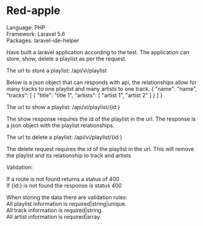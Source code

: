 # Red-apple

Language: PHP  
Framework: Laravel 5.6  
Packages: laravel-ide-helper

Have built a laravel application according to the test. The application can store, show, delete a playlist as per the request.

The url to store a playlist: /api/vi/playlist  

Below is a json object that can responds with api, the relationships allow for many tracks to one playlist and many artists to one track.
{ "name": "name", "tracks": [ { "title": "title 1", "artists": [ "artist 1", "artist 2" ] } ] }

The url to show a playlist: /api/vi/playlist/{id:}  

The show response requires the id of the playlist in the url. The response is a json object with the playlist relationships.


The url to delete a playlist: /api/vi/playlist/{id:}  

The delete request requires the id of the playlist in the url. This will remove the playlist and its relationship to track and artists

Validation:  

If a route is not found returns a status of 400  
If {id:} is not found the response is status 400

When storing the data there are validation rules:  
All playlist information is required|string|unique.    
All track information is required|string.    
All artist information is required|array.  
 